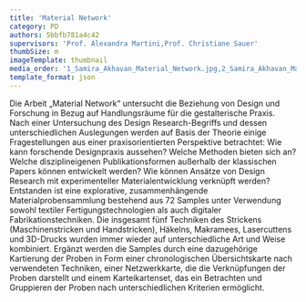 ```yaml
---
title: 'Material Network'
category: PD
authors: 5bbfb781a4c42
supervisors: 'Prof. Alexandra Martini,Prof. Christiane Sauer'
thumbSize: m
imageTemplate: thumbnail
media_order: '1_Samira_Akhavan_Material_Network.jpg,2_Samira_Akhavan_Material_Network.jpg,3_Samira_Akhavan_Material_Network.jpg,4_Samira_Akhavan_Material_Network.jpg,5_Samira_Akhavan_Material_Network.jpg,6_Samira_Akhavan_Material_Network.jpg,7_Samira_Akhavan_Material_Network.jpg,8_Samira_Akhavan_Material_Network.jpg'
template_format: json
---
```


Die Arbeit „Material Network“ untersucht die Beziehung von Design und Forschung in Bezug auf Handlungsräume für die gestalterische Praxis. Nach einer Untersuchung des Design Research-Begriffs und dessen unterschiedlichen Auslegungen werden auf Basis der Theorie einige Fragestellungen aus einer praxisorientierten Perspektive betrachtet: Wie kann forschende Designpraxis aussehen? Welche Methoden bieten sich an? Welche disziplineigenen Publikationsformen außerhalb der klassischen Papers können entwickelt werden? Wie können Ansätze von Design Research mit experimenteller Materialentwicklung verknüpft werden? Entstanden ist eine explorative, zusammenhängende Materialprobensammlung bestehend aus 72 Samples unter Verwendung sowohl textiler Fertigungstechnologien als auch digitaler Fabrikationstechniken. Die insgesamt fünf Techniken des Strickens (Maschinenstricken und Handstricken), Häkelns, Makramees, Lasercuttens und 3D-Drucks wurden immer wieder auf unterschiedliche Art und Weise kombiniert. Ergänzt werden die Samples durch eine dazugehörige Kartierung der Proben in Form einer chronologischen Übersichtskarte nach verwendeten Techniken, einer Netzwerkkarte, die die Verknüpfungen der Proben darstellt und einem Karteikartenset, das ein Betrachten und Gruppieren der Proben nach unterschiedlichen Kriterien ermöglicht.